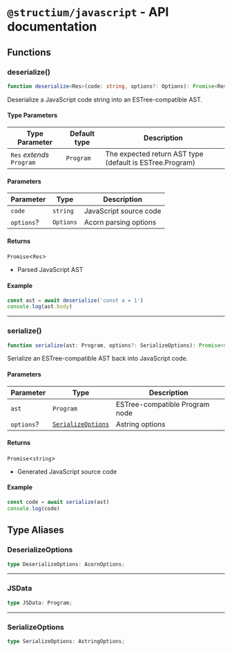 # `@structium/javascript` - API documentation

## Functions

### deserialize()

```ts
function deserialize<Res>(code: string, options?: Options): Promise<Res>
```

Deserialize a JavaScript code string into an ESTree-compatible AST.

#### Type Parameters

| Type Parameter | Default type | Description |
| ------ | ------ | ------ |
| `Res` *extends* `Program` | `Program` | The expected return AST type (default is ESTree.Program) |

#### Parameters

| Parameter | Type | Description |
| ------ | ------ | ------ |
| `code` | `string` | JavaScript source code |
| `options`? | `Options` | Acorn parsing options |

#### Returns

`Promise`\<`Res`\>

- Parsed JavaScript AST

#### Example

```ts
const ast = await deserialize('const a = 1')
console.log(ast.body)
```

***

### serialize()

```ts
function serialize(ast: Program, options?: SerializeOptions): Promise<string>
```

Serialize an ESTree-compatible AST back into JavaScript code.

#### Parameters

| Parameter | Type | Description |
| ------ | ------ | ------ |
| `ast` | `Program` | ESTree-compatible Program node |
| `options`? | [`SerializeOptions`](#serializeoptions) | Astring options |

#### Returns

`Promise`\<`string`\>

- Generated JavaScript source code

#### Example

```ts
const code = await serialize(ast)
console.log(code)
```

## Type Aliases

### DeserializeOptions

```ts
type DeserializeOptions: AcornOptions;
```

***

### JSData

```ts
type JSData: Program;
```

***

### SerializeOptions

```ts
type SerializeOptions: AstringOptions;
```
